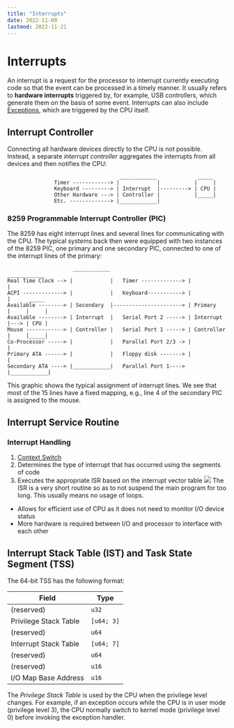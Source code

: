 ```yaml
---
title: "Interrupts"
date: 2022-11-08
lastmod: 2022-11-21
---
```

# Interrupts
An interrupt is a request for the processor to interrupt currently executing code so that the event can be processed in a timely manner. It usually refers to **hardware interrupts** triggered by, for example, USB controllers, which generate them on the basis of some event. Interrupts can also include [Exceptions](Notes/Exceptions.md), which are triggered by the CPU itself.
## Interrupt Controller
Connecting all hardware devices directly to the CPU is not possible. Instead, a separate _interrupt controller_ aggregates the interrupts from all devices and then notifies the CPU:
```
                                    ____________             _____
               Timer ------------> |            |           |     |
               Keyboard ---------> | Interrupt  |---------> | CPU |
               Other Hardware ---> | Controller |           |_____|
               Etc. -------------> |____________|

```
### 8259 Programmable Interrupt Controller (PIC)
The 8259 has eight interrupt lines and several lines for communicating with the CPU. The typical systems back then were equipped with two instances of the 8259 PIC, one primary and one secondary PIC, connected to one of the interrupt lines of the primary:
```
                     ____________                          ____________
Real Time Clock --> |            |   Timer -------------> |            |
ACPI -------------> |            |   Keyboard-----------> |            |      _____
Available --------> | Secondary  |----------------------> | Primary    |     |     |
Available --------> | Interrupt  |   Serial Port 2 -----> | Interrupt  |---> | CPU |
Mouse ------------> | Controller |   Serial Port 1 -----> | Controller |     |_____|
Co-Processor -----> |            |   Parallel Port 2/3 -> |            |
Primary ATA ------> |            |   Floppy disk -------> |            |
Secondary ATA ----> |____________|   Parallel Port 1----> |____________|

```

This graphic shows the typical assignment of interrupt lines. We see that most of the 15 lines have a fixed mapping, e.g., line 4 of the secondary PIC is assigned to the mouse.
## Interrupt Service Routine
### Interrupt Handling
1. [Context Switch](Notes/Context%20Switch.md) 
2. Determines the type of interrupt that has occurred using the segments of code
3. Executes the appropriate ISR based on the interrupt vector table
![](https://i.imgur.com/Dd7mo5y.png)
The ISR is a very short routine so as to not suspend the main program for too long. This usually means no usage of loops.
- Allows for efficient use of CPU as it does not need to monitor I/O device status
- More hardware is required between I/O and processor to interface with each other
## Interrupt Stack Table (IST) and Task State Segment (TSS)
The 64-bit TSS has the following format:

|Field|Type|
|---|---|
|(reserved)|`u32`|
|Privilege Stack Table|`[u64; 3]`|
|(reserved)|`u64`|
|Interrupt Stack Table|`[u64; 7]`|
|(reserved)|`u64`|
|(reserved)|`u16`|
|I/O Map Base Address|`u16`|

The _Privilege Stack Table_ is used by the CPU when the privilege level changes. For example, if an exception occurs while the CPU is in user mode (privilege level 3), the CPU normally switch to kernel mode (privilege level 0) before invoking the exception handler.